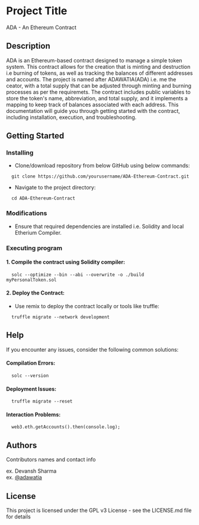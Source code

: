 # Project Title

ADA - An Ethereum Contract

## Description

ADA is an Ethereum-based contract designed to manage a simple token system. 
This contract allows for the creation that is minting and destruction i.e burning of tokens, as well as tracking the balances of different addresses and accounts. 
The project is named after ADAWATIA(ADA) i.e. me the ceator, with a total supply that can be adjusted through minting and burning processes as per the requiremets. 
The contract includes public variables to store the token's name, abbreviation, and total supply, and it implements a mapping to keep track of balances associated with each address. 
This documentation will guide you through getting started with the contract, including installation, execution, and troubleshooting.

## Getting Started

### Installing

* Clone/download repository from below GitHub using below commands:
```
  git clone https://github.com/yourusername/ADA-Ethereum-Contract.git
```

* Navigate to the project directory:
```
  cd ADA-Ethereum-Contract
```

### Modifications

* Ensure that required dependencies are installed i.e. Solidity and local Etherium Compiler.

### Executing program

#### 1. Compile the contract using Solidity compiler:

```
  solc --optimize --bin --abi --overwrite -o ./build myPersonalToken.sol
```

#### 2. Deploy the Contract:

* Use remix to deploy the contract locally or tools like truffle:
```
  truffle migrate --network development
```

## Help

If you encounter any issues, consider the following common solutions:

#### Compilation Errors:

```
  solc --version
```

#### Deployment Issues:
```
  truffle migrate --reset
```
#### Interaction Problems:
```
  web3.eth.getAccounts().then(console.log);
```
## Authors

Contributors names and contact info

ex. Devansh Sharma  
ex. [@adawatia](https://www.linkedin.com/in/devsansh/)


## License

This project is licensed under the GPL v3 License - see the LICENSE.md file for details
